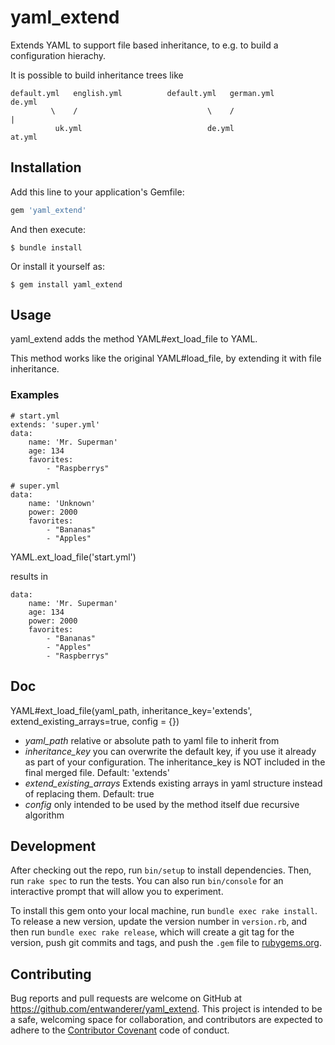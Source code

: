# yaml_extend

Extends YAML to support file based inheritance,
to e.g. to build a configuration hierachy.

It is possible to build inheritance trees like
```
default.yml   english.yml          default.yml   german.yml         de.yml
         \    /                             \    /                    |
          uk.yml                            de.yml                  at.yml
```

## Installation

Add this line to your application's Gemfile:

```ruby
gem 'yaml_extend'
```

And then execute:

    $ bundle install

Or install it yourself as:

    $ gem install yaml_extend

## Usage
yaml_extend adds the method YAML#ext_load_file to YAML.

This method works like the original YAML#load_file, by extending it with file inheritance.

### Examples


```
# start.yml
extends: 'super.yml'
data:
    name: 'Mr. Superman'
    age: 134    
    favorites:
        - "Raspberrys"
```

```
# super.yml
data:
    name: 'Unknown'
    power: 2000
    favorites:
        - "Bananas"
        - "Apples"
```

YAML.ext_load_file('start.yml')

results in

```
data:
    name: 'Mr. Superman'
    age: 134
    power: 2000
    favorites:
        - "Bananas"
        - "Apples"
        - "Raspberrys"
```

## Doc
YAML#ext_load_file(yaml_path, inheritance_key='extends', extend_existing_arrays=true, config = {})

- *yaml_path* relative or absolute path to yaml file to inherit from
- *inheritance_key* you can overwrite the default key, if you use it already as part of your configuration. The inheritance_key is NOT included in the final merged file. Default: 'extends'
- *extend_existing_arrays* Extends existing arrays in yaml structure instead of replacing them. Default: true
- *config* only intended to be used by the method itself due recursive algorithm

## Development

After checking out the repo, run `bin/setup` to install dependencies. Then, run `rake spec` to run the tests. You can also run `bin/console` for an interactive prompt that will allow you to experiment.

To install this gem onto your local machine, run `bundle exec rake install`. To release a new version, update the version number in `version.rb`, and then run `bundle exec rake release`, which will create a git tag for the version, push git commits and tags, and push the `.gem` file to [rubygems.org](https://rubygems.org).

## Contributing

Bug reports and pull requests are welcome on GitHub at https://github.com/entwanderer/yaml_extend. This project is intended to be a safe, welcoming space for collaboration, and contributors are expected to adhere to the [Contributor Covenant](http://contributor-covenant.org) code of conduct.


